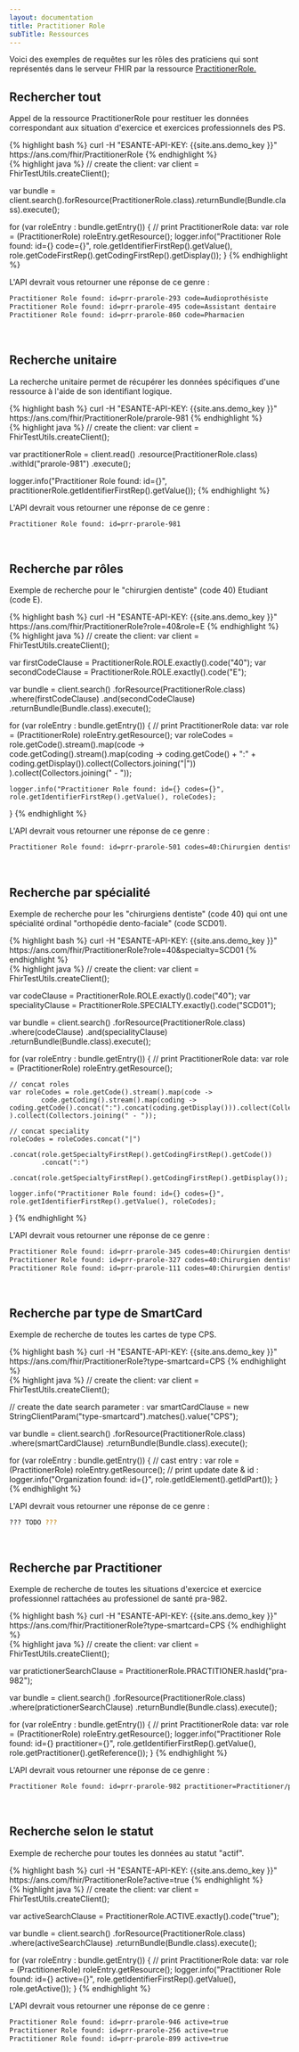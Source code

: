 ```yaml
---
layout: documentation
title: Practitioner Role
subTitle: Ressources
---
```



Voici des exemples de requêtes sur les rôles des praticiens qui sont représentés dans le serveur FHIR par la ressource [PractitionerRole.](https://hl7.org/FHIR/practitionerrole.html)


## Rechercher tout

Appel de la ressource PractitionerRole pour restituer les données correspondant aux situation d'exercice et exercices professionnels des PS.

<div class="code-sample">
<div class="tab-content" data-name="curl">
{% highlight bash %}
curl -H "ESANTE-API-KEY: {{site.ans.demo_key }}" https://ans.com/fhir/PractitionerRole
{% endhighlight %}
</div>
<div class="tab-content" data-name="java">
{% highlight java %}
// create the client:
var client = FhirTestUtils.createClient();

var bundle = client.search().forResource(PractitionerRole.class).returnBundle(Bundle.class).execute();

for (var roleEntry : bundle.getEntry()) {
// print PractitionerRole data:
var role = (PractitionerRole) roleEntry.getResource();
logger.info("Practitioner Role found: id={} code={}", role.getIdentifierFirstRep().getValue(), role.getCodeFirstRep().getCodingFirstRep().getDisplay());
}
{% endhighlight %}
</div>

</div>

L'API devrait vous retourner une réponse de ce genre :

```bash
Practitioner Role found: id=prr-prarole-293 code=Audioprothésiste
Practitioner Role found: id=prr-prarole-495 code=Assistant dentaire
Practitioner Role found: id=prr-prarole-860 code=Pharmacien
```

<br>

## Recherche unitaire

La recherche unitaire permet de récupérer les données spécifiques d'une ressource à l'aide de son identifiant logique.

<div class="code-sample">
<div class="tab-content" data-name="curl">
{% highlight bash %}
curl -H "ESANTE-API-KEY: {{site.ans.demo_key }}" https://ans.com/fhir/PractitionerRole/prarole-981
{% endhighlight %}
</div>
<div class="tab-content" data-name="java">
{% highlight java %}
// create the client:
var client = FhirTestUtils.createClient();

var practitionerRole = client.read()
.resource(PractitionerRole.class)
.withId("prarole-981")
.execute();

logger.info("Practitioner Role found: id={}", practitionerRole.getIdentifierFirstRep().getValue());
{% endhighlight %}
</div>

</div>

L'API devrait vous retourner une réponse de ce genre :

```bash
Practitioner Role found: id=prr-prarole-981
```

<br>

## Recherche par rôles

Exemple de recherche pour le "chirurgien dentiste" (code 40) Etudiant (code E).

<div class="code-sample">
<div class="tab-content" data-name="curl">
{% highlight bash %}
curl -H "ESANTE-API-KEY: {{site.ans.demo_key }}" https://ans.com/fhir/PractitionerRole?role=40&role=E
{% endhighlight %}
</div>
<div class="tab-content" data-name="java">
{% highlight java %}
// create the client:
var client = FhirTestUtils.createClient();

var firstCodeClause = PractitionerRole.ROLE.exactly().code("40");
var secondCodeClause = PractitionerRole.ROLE.exactly().code("E");

var bundle = client.search()
.forResource(PractitionerRole.class)
.where(firstCodeClause)
.and(secondCodeClause)
.returnBundle(Bundle.class).execute();

for (var roleEntry : bundle.getEntry()) {
// print PractitionerRole data:
var role = (PractitionerRole) roleEntry.getResource();
var roleCodes = role.getCode().stream().map(code ->
code.getCoding().stream().map(coding -> coding.getCode() + ":" + coding.getDisplay()).collect(Collectors.joining("|"))
).collect(Collectors.joining(" - "));

    logger.info("Practitioner Role found: id={} codes={}", role.getIdentifierFirstRep().getValue(), roleCodes);
}
{% endhighlight %}
</div>

</div>

L'API devrait vous retourner une réponse de ce genre :

```bash
Practitioner Role found: id=prr-prarole-501 codes=40:Chirurgien dentiste|E:Etudiant
```

<br>

## Recherche par spécialité

Exemple de recherche pour les "chirurgiens dentiste" (code 40) qui ont une spécialité ordinal "orthopédie dento-faciale" (code SCD01).

<div class="code-sample">
<div class="tab-content" data-name="curl">
{% highlight bash %}
curl -H "ESANTE-API-KEY: {{site.ans.demo_key }}" https://ans.com/fhir/PractitionerRole?role=40&specialty=SCD01
{% endhighlight %}
</div>
<div class="tab-content" data-name="java">
{% highlight java %}
// create the client:
var client = FhirTestUtils.createClient();

var codeClause = PractitionerRole.ROLE.exactly().code("40");
var specialityClause = PractitionerRole.SPECIALTY.exactly().code("SCD01");

var bundle = client.search()
.forResource(PractitionerRole.class)
.where(codeClause)
.and(specialityClause)
.returnBundle(Bundle.class).execute();

for (var roleEntry : bundle.getEntry()) {
    // print PractitionerRole data:
    var role = (PractitionerRole) roleEntry.getResource();
    
    // concat roles
    var roleCodes = role.getCode().stream().map(code ->
            code.getCoding().stream().map(coding -> coding.getCode().concat(":").concat(coding.getDisplay())).collect(Collectors.joining("|"))
    ).collect(Collectors.joining(" - "));
    
    // concat speciality
    roleCodes = roleCodes.concat("|")
            .concat(role.getSpecialtyFirstRep().getCodingFirstRep().getCode())
            .concat(":")
            .concat(role.getSpecialtyFirstRep().getCodingFirstRep().getDisplay());
    
    logger.info("Practitioner Role found: id={} codes={}", role.getIdentifierFirstRep().getValue(), roleCodes);
}
{% endhighlight %}
</div>

</div>

L'API devrait vous retourner une réponse de ce genre :

```bash
Practitioner Role found: id=prr-prarole-345 codes=40:Chirurgien dentiste|M:Militaire|SCD01:Orthopédie dento-faciale
Practitioner Role found: id=prr-prarole-327 codes=40:Chirurgien dentiste|E:Etudiant|SCD01:Orthopédie dento-faciale
Practitioner Role found: id=prr-prarole-111 codes=40:Chirurgien dentiste|C:Civil|SCD01:Orthopédie dento-faciale
```

<br>

## Recherche par type de SmartCard

Exemple de recherche de toutes les cartes de type CPS.

<div class="code-sample">
<div class="tab-content" data-name="curl">
{% highlight bash %}
curl -H "ESANTE-API-KEY: {{site.ans.demo_key }}" https://ans.com/fhir/PractitionerRole?type-smartcard=CPS
{% endhighlight %}
</div>
<div class="tab-content" data-name="java">
{% highlight java %}
// create the client:
var client = FhirTestUtils.createClient();

// create the date search parameter :
var smartCardClause = new StringClientParam("type-smartcard").matches().value("CPS");

var bundle = client.search()
.forResource(PractitionerRole.class)
.where(smartCardClause)
.returnBundle(Bundle.class).execute();

for (var roleEntry : bundle.getEntry()) {
// cast entry :
var role = (PractitionerRole) roleEntry.getResource();
// print update date & id :
logger.info("Organization found: id={}", role.getIdElement().getIdPart());
}
{% endhighlight %}
</div>

</div>

L'API devrait vous retourner une réponse de ce genre :

```bash
??? TODO ???
```

<br>

## Recherche par Practitioner

Exemple de recherche de toutes les situations d'exercice et exercice professionnel rattachées au professionel de santé pra-982.

<div class="code-sample">
<div class="tab-content" data-name="curl">
{% highlight bash %}
curl -H "ESANTE-API-KEY: {{site.ans.demo_key }}" https://ans.com/fhir/PractitionerRole?type-smartcard=CPS
{% endhighlight %}
</div>
<div class="tab-content" data-name="java">
{% highlight java %}
// create the client:
var client = FhirTestUtils.createClient();

var pratictionerSearchClause = PractitionerRole.PRACTITIONER.hasId("pra-982");

var bundle = client.search()
        .forResource(PractitionerRole.class)
        .where(pratictionerSearchClause)
        .returnBundle(Bundle.class).execute();

for (var roleEntry : bundle.getEntry()) {
    // print PractitionerRole data:
    var role = (PractitionerRole) roleEntry.getResource();
    logger.info("Practitioner Role found: id={} practitioner={}", role.getIdentifierFirstRep().getValue(), role.getPractitioner().getReference());
}
{% endhighlight %}
</div>

</div>

L'API devrait vous retourner une réponse de ce genre :

```bash
Practitioner Role found: id=prr-prarole-982 practitioner=Practitioner/pra-982
```

<br>


## Recherche selon le statut

Exemple de recherche pour toutes les données au statut "actif".

<div class="code-sample">
<div class="tab-content" data-name="curl">
{% highlight bash %}
curl -H "ESANTE-API-KEY: {{site.ans.demo_key }}" https://ans.com/fhir/PractitionerRole?active=true
{% endhighlight %}
</div>
<div class="tab-content" data-name="java">
{% highlight java %}
// create the client:
var client = FhirTestUtils.createClient();

var activeSearchClause = PractitionerRole.ACTIVE.exactly().code("true");

var bundle = client.search()
.forResource(PractitionerRole.class)
.where(activeSearchClause)
.returnBundle(Bundle.class).execute();

for (var roleEntry : bundle.getEntry()) {
// print PractitionerRole data:
var role = (PractitionerRole) roleEntry.getResource();
logger.info("Practitioner Role found: id={} active={}", role.getIdentifierFirstRep().getValue(), role.getActive());
}
{% endhighlight %}
</div>

</div>

L'API devrait vous retourner une réponse de ce genre :

```bash
Practitioner Role found: id=prr-prarole-946 active=true
Practitioner Role found: id=prr-prarole-256 active=true
Practitioner Role found: id=prr-prarole-899 active=true
```
